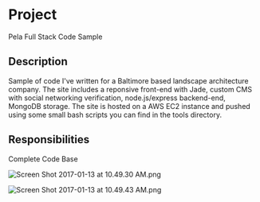# Project #

Pela Full Stack Code Sample

## Description ##

Sample of code I've written for a Baltimore based landscape architecture company. The site includes a reponsive front-end with Jade, custom CMS with social networking verification, node.js/express backend-end, MongoDB storage. The site is hosted on a AWS EC2 instance and pushed using some small bash scripts you can find in the tools directory.

## Responsibilities ##

Complete Code Base

![Screen Shot 2017-01-13 at 10.49.30 AM.png](https://bitbucket.org/repo/Lqjdbg/images/1524072866-Screen%20Shot%202017-01-13%20at%2010.49.30%20AM.png)

![Screen Shot 2017-01-13 at 10.49.43 AM.png](https://bitbucket.org/repo/Lqjdbg/images/3050487579-Screen%20Shot%202017-01-13%20at%2010.49.43%20AM.png)